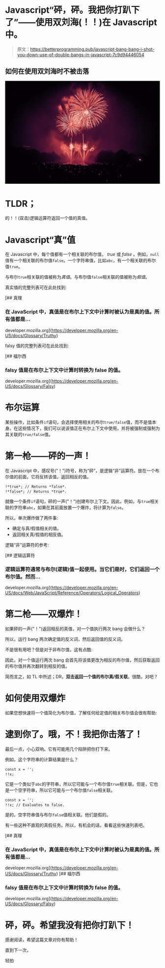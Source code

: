 # Javascript“砰，砰。我把你打趴下了”——使用双刘海(！！)在 Javascript 中。

> 原文：<https://betterprogramming.pub/javascript-bang-bang-i-shot-you-down-use-of-double-bangs-in-javascript-7c9d94446054>

## 如何在使用双刘海时不被击落

![](img/013ac9ccf04cd406f97cccf744ad261d.png)

# TLDR；

的！！(双击)逻辑运算符返回一个值的真值。

# Javascript“真”值

在 Javascript 中，每个值都有一个相关联的布尔值， *true* 或 *false* 。例如，`null`值有一个相关联的布尔值`false`。一个字符串值，比如`abc`，有一个相关联的布尔值`true`。

与布尔`true`相关联的值被称为*真值*。与布尔值`false`相关联的值被称为*假值*。

真实值的完整列表可在此处找到:

[](https://developer.mozilla.org/en-US/docs/Glossary/Truthy) [## 真理

### 在 JavaScript 中，真值是在布尔上下文中计算时被认为是真的值。所有值都是…

developer.mozilla.org](https://developer.mozilla.org/en-US/docs/Glossary/Truthy) 

falsy 值的完整列表可在此处找到:

[](https://developer.mozilla.org/en-US/docs/Glossary/Falsy) [## 福尔西

### falsy 值是在布尔上下文中计算时转换为 false 的值。

developer.mozilla.org](https://developer.mozilla.org/en-US/docs/Glossary/Falsy) 

# 布尔运算

某些操作，比如条件`if`语句，会选择使用相关的布尔`true/false`值，而不是值本身。在这些情况下，我们可以说该值正在布尔上下文中使用，并将被强制或强制为其关联的`true/false`值。

# 第一枪——砰的一声！

在 Javascript 中，感叹号("！")符号，称为“砰”，是逻辑“非”运算符。放在一个布尔值的前面，它将反转该值，返回相反的值。

```
!*true*; // Returns *false*.
!*false*; // Returns *true*.
```

就像一个条件`if`语句，砰的一声("！")创建布尔上下文。因此，例如，与`true`相关联的字符串`abc`，如果在其前面放置一个爆炸，将计算为`false`。

所以，单次爆炸做了两件事:

*   确定与真/假值相关的值。
*   返回相关真/假值的相反值。

逻辑“非”运算符的参考:

[](https://developer.mozilla.org/en-US/docs/Web/JavaScript/Reference/Operators/Logical_Operators) [## 逻辑运算符

### 逻辑运算符通常与布尔(逻辑)值一起使用。当它们是时，它们返回一个布尔值。然而…

developer.mozilla.org](https://developer.mozilla.org/en-US/docs/Web/JavaScript/Reference/Operators/Logical_Operators) 

# 第二枪——双爆炸！

如果砰的一声("！")返回相反的真值，对一个值执行两次 bang 会做什么？

所以，运行 bang 两次确定值的反义词，然后返回值的反义词。

不是很有用吧？但是对于非布尔值，这有点酷:

因此，对一个值运行两次 bang 会首先将该值更改为相反的布尔值，然后获取返回的布尔值并再次翻转到相反的值。

简而言之，如 TL 中所述；DR，**双击返回一个值的布尔真/假关联**。很酷，对吧？

# 如何使用双爆炸

如果您想快速将一个值简化为布尔值，了解任何给定值的相关布尔值会很有帮助:

# 逮到你了。哦，不！我把你击落了！

最后一点，小心双响。它有可能用几个陷阱把你打下来。

例如，这个字符串的计算结果是什么？

```
const x = '';
!!x;
```

它是一个类似于`abc`的字符串，所以它可能与一个布尔值`true`相关联。但是，它也是一个空字符串，所以它可能与一个布尔值`false`相关联。

```
const x = '';
!!x; // Evaluates to false.
```

是的，空字符串值与布尔`false`值相关联。他们是假的。

有一些这种不直观的真假任务。所以，有机会的话，看看这些快速列表吧。

[](https://developer.mozilla.org/en-US/docs/Glossary/Truthy) [## 真理

### 在 JavaScript 中，真值是在布尔上下文中计算时被认为是真的值。所有值都是…

developer.mozilla.org](https://developer.mozilla.org/en-US/docs/Glossary/Truthy) [](https://developer.mozilla.org/en-US/docs/Glossary/Falsy) [## 福尔西

### falsy 值是在布尔上下文中计算时转换为 false 的值。

developer.mozilla.org](https://developer.mozilla.org/en-US/docs/Glossary/Falsy) 

# 砰，砰。希望我没有把你打趴下！

感谢阅读，希望这篇文章对你有帮助！

直到下一次，

轻拍